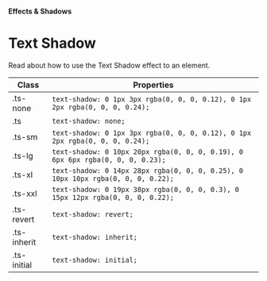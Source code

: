 #### Effects & Shadows

# Text Shadow

Read about how to use the Text Shadow effect to an element.

| Class       | Properties                                                                       |
| ----------- | -------------------------------------------------------------------------------- |
| .ts-none    | `text-shadow: 0 1px 3px rgba(0, 0, 0, 0.12), 0 1px 2px rgba(0, 0, 0, 0.24);`     |
| .ts         | `text-shadow: none;`                                                             |
| .ts-sm      | `text-shadow: 0 1px 3px rgba(0, 0, 0, 0.12), 0 1px 2px rgba(0, 0, 0, 0.24);`     |
| .ts-lg      | `text-shadow: 0 10px 20px rgba(0, 0, 0, 0.19), 0 6px 6px rgba(0, 0, 0, 0.23);`   |
| .ts-xl      | `text-shadow: 0 14px 28px rgba(0, 0, 0, 0.25), 0 10px 10px rgba(0, 0, 0, 0.22);` |
| .ts-xxl     | `text-shadow: 0 19px 38px rgba(0, 0, 0, 0.3), 0 15px 12px rgba(0, 0, 0, 0.22);`  |
| .ts-revert  | `text-shadow: revert;`                                                           |
| .ts-inherit | `text-shadow: inherit;`                                                          |
| .ts-initial | `text-shadow: initial;`                                                          |
